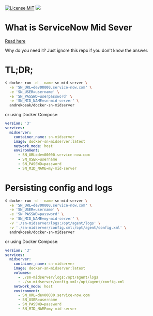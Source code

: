 [![License MIT](https://img.shields.io/badge/license-ISC-blue.svg)](https://opensource.org/licenses/ISC) [![](https://ga-beacon.appspot.com/UA-82522402-3/readme?pixel)](https://github.com/igrigorik/ga-beacon)

# What is ServiceNow Mid Sever

[Read here](https://docs.servicenow.com/bundle/kingston-servicenow-platform/page/product/mid-server/reference/r-MIDServer.html)

Why do you need it? Just ignore this repo if you don't know the answer.

# TL;DR;

```bash
$ docker run -d --name sn-mid-server \
  -e 'SN_URL=dev00000.service-now.com' \
  -e 'SN_USER=username' \
  -e 'SN_PASSWD=userpassword' \
  -e 'SN_MID_NAME=sn-mid-server' \
  andrekosak/docker-sn-midserver
```

or using Docker Compose:

```yaml
version: '3'
services:
  midserver:
    container_name: sn-midserver
    image: docker-sn-midserver:latest
    network_mode: host
    environment:
      - SN_URL=dev00000.service-now.com
      - SN_USER=username
      - SN_PASSWD=password
      - SN_MID_NAME=my-mid-server
```

# Persisting config and logs

```bash
$ docker run -d --name sn-mid-server \
  -e 'SN_URL=dev00000.service-now.com' \
  -e 'SN_USER=username' \
  -e 'SN_PASSWD=password' \
  -e 'SN_MID_NAME=my-mid-server' \
  -v './sn-midserver/logs:/opt/agent/logs' \
  -v './sn-midserver/config.xml:/opt/agent/config.xml' \
  andrekosak/docker-sn-midserver
```

or using Docker Compose:

```yaml
version: '3'
services:
  midserver:
    container_name: sn-midserver
    image: docker-sn-midserver:latest
    volumes:
      - ./sn-midserver/logs:/opt/agent/logs
      - ./sn-midserver/config.xml:/opt/agent/config.xml
    network_mode: host
    environment:
      - SN_URL=dev00000.service-now.com
      - SN_USER=username
      - SN_PASSWD=password
      - SN_MID_NAME=my-mid-server
```